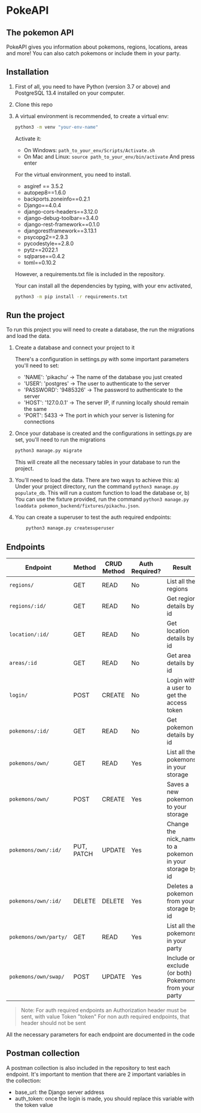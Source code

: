 # PokeAPI
## The pokemon API

 PokeAPI gives you information about pokemons, regions, locations, areas and more!
 You can also catch pokemons or include them in your party.




## Installation

1) First of all, you need to have Python (version 3.7 or above) and PostgreSQL 13.4 installed on your computer.

2) Clone this repo
3) A virtual environment is recommended, to create a virtual env:

    ```sh
    python3 -m venv "your-env-name"
    ```
    Activate it:
    - On Windows: ```path_to_your_env/Scripts/Activate.sh```
    - On Mac and Linux: ```source path_to_your_env/bin/activate```
And press enter

    For the virtual environment, you need to install.
    - asgiref == 3.5.2
    - autopep8==1.6.0
    - backports.zoneinfo==0.2.1
    - Django==4.0.4
    - django-cors-headers==3.12.0
    - django-debug-toolbar==3.4.0
    - django-rest-framework==0.1.0
    - djangorestframework==3.13.1
    - psycopg2==2.9.3
    - pycodestyle==2.8.0
    - pytz==2022.1
    - sqlparse==0.4.2
    - toml==0.10.2

    However, a requirements.txt file is included in the repository.

    Your can install all the dependencies by typing, with your env activated,
    
    ```sh
    python3 -m pip install -r requirements.txt
    ```
## Run the project

To run this project you will need to create a database, the run the migrations and load the data.

1) Create a database and connect your project to it

    There's a configuration in settings.py with some important parameters you'll need to set:
    
     - 'NAME': 'pikachu' -> The name of the database you just created
     - 'USER': 'postgres' -> The user to authenticate to the server
     - 'PASSWORD': '9485326' -> The password to authenticate to the server
     - 'HOST': '127.0.0.1' -> The server IP, if running locally should remain the same
     - 'PORT': 5433 -> The port in which your server is listening for connections
 
 2) Once your database is created and the configurations in settings.py are set, you'll need to run the migrations
    ```sh
    python3 manage.py migrate
    ```
    This will create all the necessary tables in your database to run the project.

3) You'll need to load the data. There are two ways to achieve this:
    a) Under your project directory, run the command ```python3 manage.py populate_db```. This will run a custom function to load the database or,
    b) You can use the fixture provided, run the command ```python3 manage.py loaddata pokemon_backend/fixtures/pikachu.json```.

4) You can create a superuser to test the auth required endpoints:
    ```sh
        python3 manage.py createsuperuser
    ```

## Endpoints

Endpoint | Method | CRUD Method | Auth Required? | Result
-- | -- |-- | -- | -- 
`regions/` | GET | READ | No | List all the regions
`regions/:id/` | GET | READ | No | Get region details by id
`location/:id/` | GET | READ | No | Get location details by id
`areas/:id` | GET | READ | No | Get area details by id
`login/` | POST | CREATE | No| Login with a user to get the access token
`pokemons/:id/` | GET | READ | No | Get pokemon details by id 
`pokemons/own/` | GET | READ | Yes | List all the pokemons in your storage
`pokemons/own/` | POST | CREATE | Yes | Saves a new pokemon to your storage
`pokemons/own/:id/` | PUT, PATCH | UPDATE |Yes  | Change the nick_name to a pokemon in your storage by id
`pokemons/own/:id/` | DELETE | DELETE | Yes | Deletes a pokemon from your storage by id
`pokemons/own/party/` | GET | READ | Yes | List all the pokemons in your party
`pokemons/own/swap/` | POST | UPDATE | Yes | Include or exclude (or both) Pokemons from your party

> Note: For auth required endpoints an Authorization header must be sent, with value Token "token"
> For non auth required endpoints, that header should not be sent

All the necessary parameters for each endpoint are documented in the code

## Postman collection

A postman collection is also included in the repository to test each endpoint.
It's important to mention that there are 2 important variables in the collection:
 - base_url: the Django server address
 - auth_token: once the login is made, you should replace this variable with the token value
